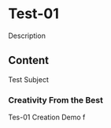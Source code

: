 #  Test-01
Description 

##  Content 
Test Subject 

### Creativity From the Best

Tes-01 Creation Demo 
f